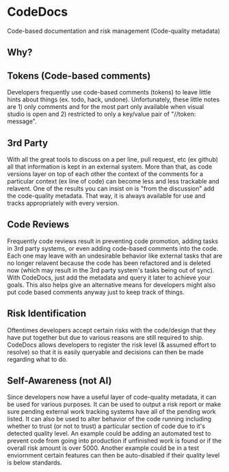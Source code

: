 CodeDocs
========
Code-based documentation and risk management (Code-quality metadata)

Why?
----

Tokens (Code-based comments)
------
Developers frequently use code-based comments (tokens) to leave little hints about things (ex. todo, hack, undone).  Unfortunately, these little notes are 1) only comments and for the most part only available when visual studio is open and 2) restricted to only a key/value pair of "//token: message".

3rd Party
---------
With all the great tools to discuss on a per line, pull request, etc (ex github) all that information is kept in an external system.  More than that, as code versions layer on top of each other the context of the comments for a particular context (ex line of code) can become less and less trackable and relavent.  One of the results you can insist on is "from the discussion" add the code-quality metadata.  That way, it is always available for use and tracks appropriately with every version.

Code Reviews
------------
Frequently code reviews result in preventing code promotion, adding tasks in 3rd party systems, or even adding code-based comments into the code.  Each one may leave with an undesirable behavior like external tasks that are no longer relavent because the code has been refactored and is deleted now (which may result in the 3rd party system's tasks being out of sync).  With CodeDocs, just add the metadata and query it later to achieve your goals.  This also helps give an alternative means for developers might also put code based comments anyway just to keep track of things.

Risk Identification
-------------------
Oftentimes developers accept certain risks with the code/design that they have put together but due to various reasons are still required to ship.  CodeDocs allows developers to register the risk level (& assumed effort to resolve) so that it is easily queryable and decisions can then be made regarding what to do.

Self-Awareness (not AI)
-----------------------
Since developers now have a useful layer of code-quality metadata, it can be used for various purposes.  It can be used to output a risk report or make sure pending external work tracking systems have all of the pending work listed.  It can also be used to alter behavior of the code running including whether to trust (or not to trust) a particular section of code due to it's detected quality level.  An example could be adding an automated test to prevent code from going into production if unfinished work is found or if the overall risk amount is over 5000.  Another example could be in a test enviornment certain features can then be auto-disabled if their quality level is below standards.




